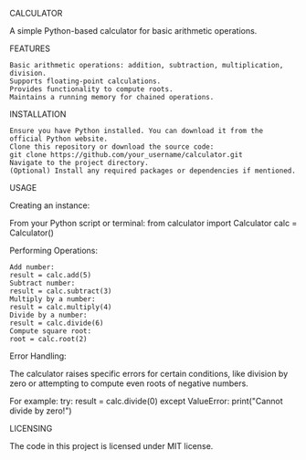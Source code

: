 CALCULATOR

A simple Python-based calculator for basic arithmetic operations.

FEATURES

    Basic arithmetic operations: addition, subtraction, multiplication, division.
    Supports floating-point calculations.
    Provides functionality to compute roots.
    Maintains a running memory for chained operations.

INSTALLATION

    Ensure you have Python installed. You can download it from the official Python website.
    Clone this repository or download the source code:
    git clone https://github.com/your_username/calculator.git
    Navigate to the project directory.
    (Optional) Install any required packages or dependencies if mentioned.

USAGE

Creating an instance:

From your Python script or terminal:
from calculator import Calculator
calc = Calculator()

Performing Operations:

    Add number:
    result = calc.add(5)
    Subtract number:
    result = calc.subtract(3)
    Multiply by a number:
    result = calc.multiply(4)
    Divide by a number:
    result = calc.divide(6)
    Compute square root:
    root = calc.root(2)

Error Handling:

The calculator raises specific errors for certain conditions, like division by zero or attempting to compute even roots of negative numbers.

For example:
try:
    result = calc.divide(0)
except ValueError:
    print("Cannot divide by zero!")

LICENSING

The code in this project is licensed under MIT license.